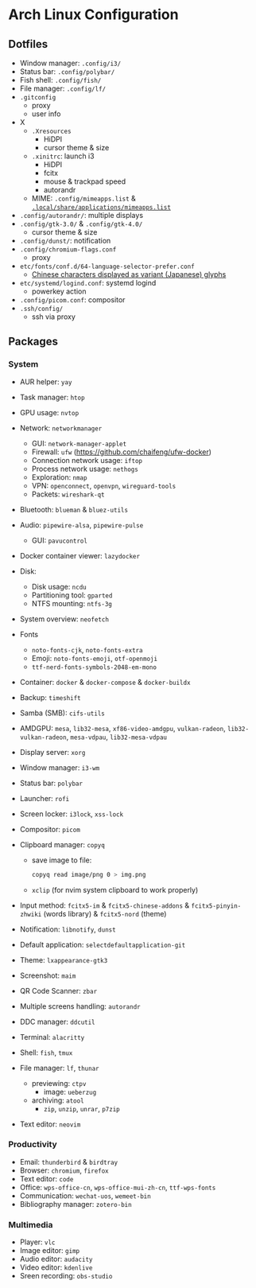 # Arch Linux Configuration

## Dotfiles

- Window manager: `.config/i3/`
- Status bar: `.config/polybar/`
- Fish shell: `.config/fish/`
- File manager: `.config/lf/`
- `.gitconfig`
  - proxy
  - user info
- X
  - `.Xresources`
    - HiDPI
    - cursor theme & size
  - `.xinitrc`: launch i3
    - HiDPI
    - fcitx
    - mouse & trackpad speed
    - autorandr
  - MIME: `.config/mimeapps.list` & [`.local/share/applications/mimeapps.list`](https://wiki.archlinux.org/title/XDG_MIME_Applications#mimeapps.list:~:text=Tip%3A-,Although,-deprecated%2C%20several%20applications)
- `.config/autorandr/`: multiple displays
- `.config/gtk-3.0/` & `.config/gtk-4.0/`
  - cursor theme & size
- `.config/dunst/`: notification
- `.config/chromium-flags.conf`
  - proxy
- `etc/fonts/conf.d/64-language-selector-prefer.conf`
  - [Chinese characters displayed as variant (Japanese) glyphs](https://wiki.archlinux.org/title/Localization/Simplified_Chinese#Chinese_characters_displayed_as_variant_(Japanese)_glyphs)
- `etc/systemd/logind.conf`: systemd logind
  - powerkey action
- `.config/picom.conf`: compositor
- `.ssh/config/`
  - ssh via proxy

## Packages

### System

- AUR helper: `yay`
- Task manager: `htop`
- GPU usage: `nvtop`
- Network: `networkmanager`
  - GUI: `network-manager-applet`
  - Firewall: `ufw` (https://github.com/chaifeng/ufw-docker)
  - Connection network usage: `iftop`
  - Process network usage: `nethogs`
  - Exploration: `nmap`
  - VPN: `openconnect`, `openvpn`, `wireguard-tools`
  - Packets: `wireshark-qt`
- Bluetooth: `blueman` & `bluez-utils`
- Audio: `pipewire-alsa`, `pipewire-pulse`
  - GUI: `pavucontrol`
- Docker container viewer: `lazydocker`
- Disk:
  - Disk usage: `ncdu`
  - Partitioning tool: `gparted`
  - NTFS mounting: `ntfs-3g`
- System overview: `neofetch`
- Fonts
  - `noto-fonts-cjk`, `noto-fonts-extra`
  - Emoji: `noto-fonts-emoji`, `otf-openmoji`
  - `ttf-nerd-fonts-symbols-2048-em-mono`
- Container: `docker` & `docker-compose` & `docker-buildx`
- Backup: `timeshift`
- Samba (SMB): `cifs-utils`

- AMDGPU: `mesa`, `lib32-mesa`, `xf86-video-amdgpu`, `vulkan-radeon`, `lib32-vulkan-radeon`, `mesa-vdpau`, `lib32-mesa-vdpau`

- Display server: `xorg`
- Window manager: `i3-wm`
- Status bar: `polybar`
- Launcher: `rofi`
- Screen locker: `i3lock`, `xss-lock`
- Compositor: `picom`
- Clipboard manager: `copyq`
  - save image to file:
    ```sh
    copyq read image/png 0 > img.png
    ```
  - `xclip` (for nvim system clipboard to work properly)
- Input method: `fcitx5-im` & `fcitx5-chinese-addons` & `fcitx5-pinyin-zhwiki` (words library) & `fcitx5-nord` (theme)
- Notification: `libnotify`, `dunst`
- Default application: `selectdefaultapplication-git`
- Theme: `lxappearance-gtk3`
- Screenshot: `maim`
- QR Code Scanner: `zbar`
- Multiple screens handling: `autorandr`
- DDC manager: `ddcutil`

- Terminal: `alacritty`
- Shell: `fish`, `tmux`
- File manager: `lf`, `thunar`
  - previewing: `ctpv`
    - image: `ueberzug`
  - archiving: `atool`
    - `zip`, `unzip`, `unrar`, `p7zip`
- Text editor: `neovim`

### Productivity

- Email: `thunderbird` & `birdtray`
- Browser: `chromium`, `firefox`
- Text editor: `code`
- Office: `wps-office-cn`, `wps-office-mui-zh-cn`, `ttf-wps-fonts`
- Communication: `wechat-uos`, `wemeet-bin`
- Bibliography manager: `zotero-bin`

### Multimedia

- Player: `vlc`
- Image editor: `gimp`
- Audio editor: `audacity`
- Video editor: `kdenlive`
- Sreen recording: `obs-studio`
